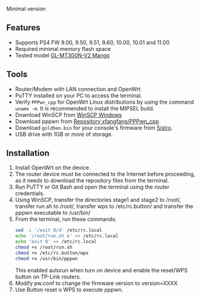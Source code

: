 Minimal version

## Features

- Supports PS4 FW 9.00, 9.50, 9.51, 9.60, 10.00, 10.01 and 11.00
- Required minimal memory flash space
- Tested model [GL-MT300N-V2 Mango](https://www.gl-inet.com/products/gl-mt300n-v2/)

## Tools
- Router/Modem with LAN connection and OpenWrt.
- PuTTY installed on your PC to access the terminal.
- Verify `PPPwn_cpp` for OpenWrt Linux distributions by using the command `uname -m`. It is recommended to install the MIPSEL build.
- Download WinSCP from [WinSCP Windows](https://winscp.net/eng/index.php)
- Download pppwn from [Repository xfangfang/PPPwn_cpp](https://nightly.link/xfangfang/PPPwn_cpp/workflows/ci.yaml/main?status=completed)
- Download `goldhen.bin` for your console's firmware from [Sistro](https://github.com/GoldHEN/GoldHEN/releases).
- USB drive with 1GB or more of storage.

## Installation

1. Install OpenWrt on the device.
2. The router device must be connected to the Internet before proceeding, as it needs to download the repository files from the terminal.
3. Run PuTTY or Git Bash and open the terminal using the router credentials.
4. Using WinSCP, transfer the directories stage1 and stage2 to /root/, transfer run.sh to /root/, transfer wps to /etc/rc.button/ and transfer the pppwn executable to /usr/bin/
5. From the terminal, run these commands:
    ```sh
    sed -i '/exit 0/d' /etc/rc.local
    echo '/root/run.sh &' >> /etc/rc.local
    echo 'exit 0' >> /etc/rc.local
    chmod +x /root/run.sh
    chmod +x /etc/rc.button/wps
    chmod +x /usr/bin/pppwn
    ```
    This enabled autorun when turn on device and enable the reset/WPS button on TP-Link routers.
6. Modify pw.conf to change the firmware version to version=XXXX
7. Use Button reset o WPS to execute pppwn.
